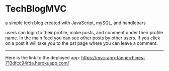 # TechBlogMVC

a simple tech blog created with JavaScript, mySQL, and handlebars

users can login to their profile, make posts, and comment under their profile name. In the main feed you can see other posts by other users. If you click on a post it will take you to the pst page where you can leave a comment.

----------

Here is the link to the deployed app:
https://mvc-app-tannerrhines-713dfcc94fda.herokuapp.com/

